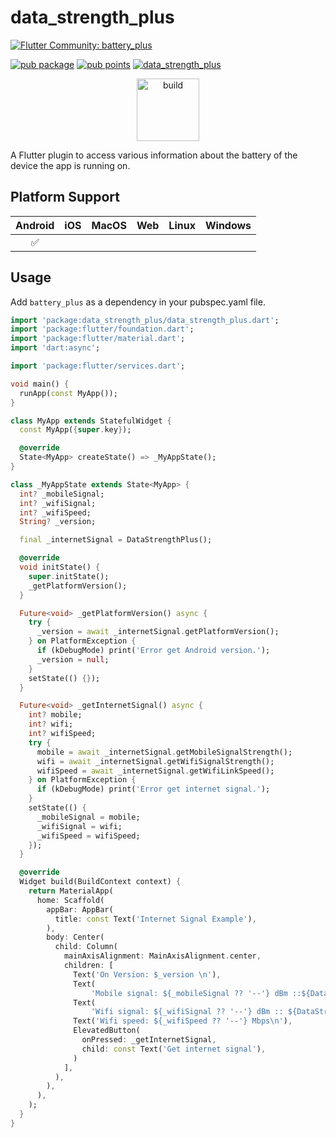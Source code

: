 # data_strength_plus

[![Flutter Community: battery_plus](https://fluttercommunity.dev/_github/header/data_strength_plus)](https://github.com/fluttercommunity/community)

[![pub package](https://img.shields.io/pub/v/battery_plus.svg)](https://pub.dev/packages/data_strength_plus)
[![pub points](https://img.shields.io/pub/points/data_strength_plus?color=2E8B57&label=pub%20points)](https://pub.dev/packages/data_strength_plus/score)
[![data_strength_plus](https://github.com/fluttercommunity/plus_plugins/actions/workflows/data_strength_plus.yaml/badge.svg)](https://github.com/fluttercommunity/plus_plugins/actions/workflows/data_strength_plus.yaml)

<p class="center">
<center><a href="https://flutter.dev/docs/development/packages-and-plugins/favorites" target="_blank" rel="noreferrer noopener"><img src="../../../website/static/img/flutter-favorite-badge.png" width="100" alt="build"></a></center>
</p>

A Flutter plugin to access various information about the battery of the device the app is running on.

## Platform Support

| Android | iOS | MacOS | Web | Linux | Windows |
| :-----: | :-: | :---: | :-: | :---: | :----: |
|   ✅    |     |      |      |     |     |

## Usage

Add `battery_plus` as a dependency in your pubspec.yaml file.

```dart
import 'package:data_strength_plus/data_strength_plus.dart';
import 'package:flutter/foundation.dart';
import 'package:flutter/material.dart';
import 'dart:async';

import 'package:flutter/services.dart';

void main() {
  runApp(const MyApp());
}

class MyApp extends StatefulWidget {
  const MyApp({super.key});

  @override
  State<MyApp> createState() => _MyAppState();
}

class _MyAppState extends State<MyApp> {
  int? _mobileSignal;
  int? _wifiSignal;
  int? _wifiSpeed;
  String? _version;

  final _internetSignal = DataStrengthPlus();

  @override
  void initState() {
    super.initState();
    _getPlatformVersion();
  }

  Future<void> _getPlatformVersion() async {
    try {
      _version = await _internetSignal.getPlatformVersion();
    } on PlatformException {
      if (kDebugMode) print('Error get Android version.');
      _version = null;
    }
    setState(() {});
  }

  Future<void> _getInternetSignal() async {
    int? mobile;
    int? wifi;
    int? wifiSpeed;
    try {
      mobile = await _internetSignal.getMobileSignalStrength();
      wifi = await _internetSignal.getWifiSignalStrength();
      wifiSpeed = await _internetSignal.getWifiLinkSpeed();
    } on PlatformException {
      if (kDebugMode) print('Error get internet signal.');
    }
    setState(() {
      _mobileSignal = mobile;
      _wifiSignal = wifi;
      _wifiSpeed = wifiSpeed;
    });
  }

  @override
  Widget build(BuildContext context) {
    return MaterialApp(
      home: Scaffold(
        appBar: AppBar(
          title: const Text('Internet Signal Example'),
        ),
        body: Center(
          child: Column(
            mainAxisAlignment: MainAxisAlignment.center,
            children: [
              Text('On Version: $_version \n'),
              Text(
                  'Mobile signal: ${_mobileSignal ?? '--'} dBm ::${DataStrengthPlus.rangeName(_mobileSignal)}\n'),
              Text(
                  'Wifi signal: ${_wifiSignal ?? '--'} dBm :: ${DataStrengthPlus.rangeName(_wifiSignal)}\n'),
              Text('Wifi speed: ${_wifiSpeed ?? '--'} Mbps\n'),
              ElevatedButton(
                onPressed: _getInternetSignal,
                child: const Text('Get internet signal'),
              )
            ],
          ),
        ),
      ),
    );
  }
}
```

